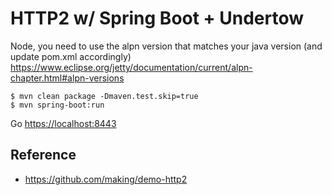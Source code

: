 # HTTP2 w/ Spring Boot + Undertow

Node, you need to use the alpn version that matches your java version (and update pom.xml accordingly)
https://www.eclipse.org/jetty/documentation/current/alpn-chapter.html#alpn-versions

    $ mvn clean package -Dmaven.test.skip=true
    $ mvn spring-boot:run

Go [https://localhost:8443](https://localhost:8443)

## Reference
* https://github.com/making/demo-http2

